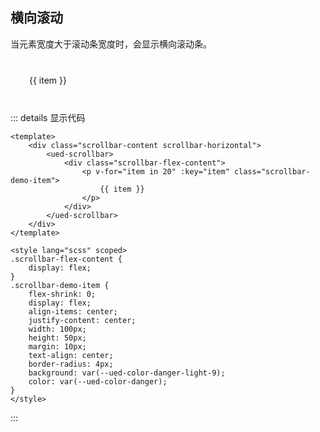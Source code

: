 ## 横向滚动

当元素宽度大于滚动条宽度时，会显示横向滚动条。

<div class="common-content scrollbar-content scrollbar-horizontal">
  <ued-scrollbar>
    <div class="scrollbar-flex-content">
      <p v-for="item in 20" :key="item" class="scrollbar-demo-item">
        {{ item }}
      </p>
    </div>
  </ued-scrollbar>
</div>

<style lang="scss" scoped>
.scrollbar-flex-content {
	display: flex;
	& > .scrollbar-demo-item {
		flex-shrink: 0;
		display: flex;
		align-items: center;
		justify-content: center;
		width: 100px;
		height: 50px;
		margin: 10px;
		text-align: center;
		border-radius: 4px;
		background: var(--ued-color-danger-light-9);
		color: var(--ued-color-danger);
	}
}
</style>

::: details 显示代码

```vue
<template>
	<div class="scrollbar-content scrollbar-horizontal">
		<ued-scrollbar>
			<div class="scrollbar-flex-content">
				<p v-for="item in 20" :key="item" class="scrollbar-demo-item">
					{{ item }}
				</p>
			</div>
		</ued-scrollbar>
	</div>
</template>

<style lang="scss" scoped>
.scrollbar-flex-content {
	display: flex;
}
.scrollbar-demo-item {
	flex-shrink: 0;
	display: flex;
	align-items: center;
	justify-content: center;
	width: 100px;
	height: 50px;
	margin: 10px;
	text-align: center;
	border-radius: 4px;
	background: var(--ued-color-danger-light-9);
	color: var(--ued-color-danger);
}
</style>
```

:::
